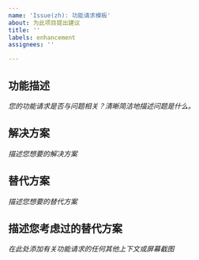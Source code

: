 ```yaml
---
name: 'Issue(zh): 功能请求模板'
about: 为此项目提出建议
title: ''
labels: enhancement
assignees: ''

---
```


## 功能描述

*您的功能请求是否与问题相关？清晰简洁地描述问题是什么。*

## 解决方案

*描述您想要的解决方案*

## 替代方案

*描述您想要的替代方案*

## 描述您考虑过的替代方案

*在此处添加有关功能请求的任何其他上下文或屏幕截图*
